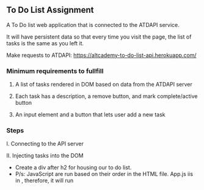 ## **To Do List Assignment**
A To Do list web application that is connected to the ATDAPI service. 

It will have persistent data so that every time you visit the page, the list of tasks is the same as you left it. 

Make requests to ATDAPI: https://altcademy-to-do-list-api.herokuapp.com/


### Minimum requirements to fullfill
1. A list of tasks rendered in DOM based on data from the ATDAPI server

2. Each task has a description, a remove button, and mark complete/active button

3. An input element and a button that lets user add a new task

### Steps
I. Connecting to the API server

II. Injecting tasks into the DOM
- Create a div after h2 for housing our to do list. 
- P/s: JavaScript are run based on their order in the HTML file. App.js iis in <head>, therefore, it will run <script> first. Solution: wrap JS code in a jQuery ready function, so our programs only execute when HTML file is ready.
- inject tasks to <p> and then append and concatenate the content of each task with HTML string

III. Checking if API is working by using GET request
- make GET request
-inject default task content from DOM to HTML to make sure it's working

IV. Use method POST to create new task
- make POST request
- new content will be displayed in task { }. 

V. Display the new task

- make a GET request and get all the tasks once again and show them on the page. By this way, we always get the lastest data

- store the first ajax GET reuqest in a function and call that function at the end in order to push it to HTML after a new task is created

VI. Remove a task
- create a new button and link Delete request to each button

VII. Mark a task as complete using PUT request
- if input is completed, check it and link PUT request to each completed task

VIII. Mark a task as active
- if the tak is incomplete, we can uncheck it and link PUT request to each incompleted task